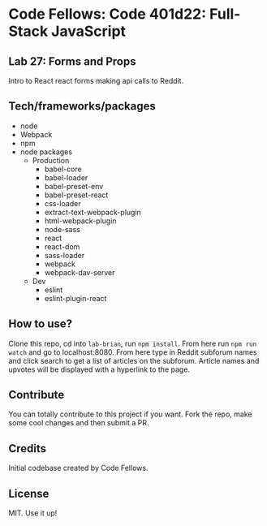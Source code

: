 # Code Fellows: Code 401d22: Full-Stack JavaScript

## Lab 27: Forms and Props

Intro to React react forms making api calls to Reddit.

## Tech/frameworks/packages

- node 
- Webpack
- npm
- node packages
  - Production
    - babel-core
    - babel-loader
    - babel-preset-env
    - babel-preset-react
    - css-loader
    - extract-text-webpack-plugin
    - html-webpack-plugin
    - node-sass
    - react
    - react-dom
    - sass-loader
    - webpack
    - webpack-dav-server
  - Dev
    - eslint
    - eslint-plugin-react


## How to use?
Clone this repo, cd into `lab-brian`, run `npm install`. From here run `npm run watch` and go to localhost:8080. From here type in Reddit subforum names and click search to get a list of articles on the subforum. Article names and upvotes will be displayed with a hyperlink to the page.

## Contribute

You can totally contribute to this project if you want. Fork the repo, make some cool changes and then submit a PR.

## Credits

Initial codebase created by Code Fellows.

## License

MIT. Use it up!